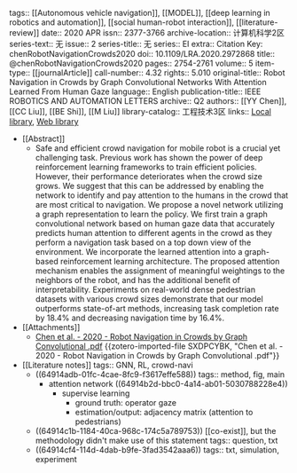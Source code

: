 tags:: [[Autonomous vehicle navigation]], [[MODEL]], [[deep learning in robotics and automation]], [[social human-robot interaction]], [[literature-review]]
date:: 2020 APR
issn:: 2377-3766
archive-location:: 计算机科学2区
series-text:: 无
issue:: 2
series-title:: 无
series:: EI
extra:: Citation Key: chenRobotNavigationCrowds2020
doi:: 10.1109/LRA.2020.2972868
title:: @chenRobotNavigationCrowds2020
pages:: 2754-2761
volume:: 5
item-type:: [[journalArticle]]
call-number:: 4.32
rights:: 5.010
original-title:: Robot Navigation in Crowds by Graph Convolutional Networks With Attention Learned From Human Gaze
language:: English
publication-title:: IEEE ROBOTICS AND AUTOMATION LETTERS
archive:: Q2
authors:: [[YY Chen]], [[CC Liu]], [[BE Shi]], [[M Liu]]
library-catalog:: 工程技术3区
links:: [Local library](zotero://select/library/items/UUXLUQPR), [Web library](https://www.zotero.org/users/10791428/items/UUXLUQPR)

- [[Abstract]]
	- Safe and efficient crowd navigation for mobile robot is a crucial yet challenging task. Previous work has shown the power of deep reinforcement learning frameworks to train efficient policies. However, their performance deteriorates when the crowd size grows. We suggest that this can be addressed by enabling the network to identify and pay attention to the humans in the crowd that are most critical to navigation. We propose a novel network utilizing a graph representation to learn the policy. We first train a graph convolutional network based on human gaze data that accurately predicts human attention to different agents in the crowd as they perform a navigation task based on a top down view of the environment. We incorporate the learned attention into a graph-based reinforcement learning architecture. The proposed attention mechanism enables the assignment of meaningful weightings to the neighbors of the robot, and has the additional benefit of interpretability. Experiments on real-world dense pedestrian datasets with various crowd sizes demonstrate that our model outperforms state-of-art methods, increasing task completion rate by 18.4% and decreasing navigation time by 16.4%.
- [[Attachments]]
	- [Chen et al. - 2020 - Robot Navigation in Crowds by Graph Convolutional .pdf](https://arxiv.org/pdf/1909.10400) {{zotero-imported-file SXDPCYBK, "Chen et al. - 2020 - Robot Navigation in Crowds by Graph Convolutional .pdf"}}
- [[Literature notes]]
  tags:: GNN, RL, crowd-navi
	- ((64914adb-01fc-4cae-8fc9-f3617effe588))
	  tags:: method, fig, main
		- attention network
		  ((64914b2d-bbc0-4a14-ab01-5030788228e4))
			- supervise learning
				- ground truth: operator gaze
				- estimation/output: adjacency matrix (attention to pedestrians)
	- ((64914c1b-1184-40ca-968c-174c5a789753))
	  [[co-exist]], but the methodology didn't make use of this statement
	  tags:: question, txt
	- ((64914cf4-114d-4dab-b9fe-3fad3542aaa6))
	  tags:: txt, simulation, experiment